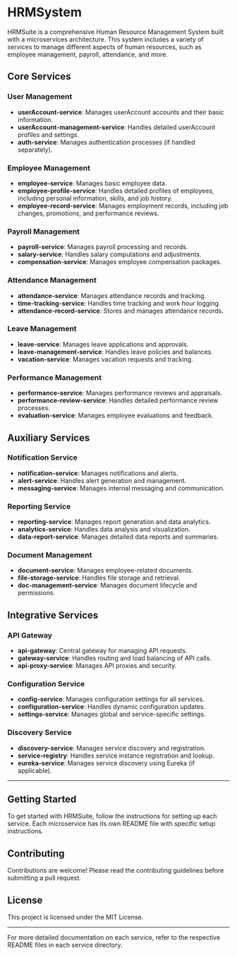 

# HRMSystem

HRMSuite is a comprehensive Human Resource Management System built with a microservices architecture. This system includes a variety of services to manage different aspects of human resources, such as employee management, payroll, attendance, and more.

## Core Services

### User Management

- **userAccount-service**: Manages userAccount accounts and their basic information.
- **userAccount-management-service**: Handles detailed userAccount profiles and settings.
- **auth-service**: Manages authentication processes (if handled separately).

### Employee Management

- **employee-service**: Manages basic employee data.
- **employee-profile-service**: Handles detailed profiles of employees, including personal information, skills, and job history.
- **employee-record-service**: Manages employment records, including job changes, promotions, and performance reviews.

### Payroll Management

- **payroll-service**: Manages payroll processing and records.
- **salary-service**: Handles salary computations and adjustments.
- **compensation-service**: Manages employee compensation packages.

### Attendance Management

- **attendance-service**: Manages attendance records and tracking.
- **time-tracking-service**: Handles time tracking and work hour logging.
- **attendance-record-service**: Stores and manages attendance records.

### Leave Management

- **leave-service**: Manages leave applications and approvals.
- **leave-management-service**: Handles leave policies and balances.
- **vacation-service**: Manages vacation requests and tracking.

### Performance Management

- **performance-service**: Manages performance reviews and appraisals.
- **performance-review-service**: Handles detailed performance review processes.
- **evaluation-service**: Manages employee evaluations and feedback.

## Auxiliary Services

### Notification Service

- **notification-service**: Manages notifications and alerts.
- **alert-service**: Handles alert generation and management.
- **messaging-service**: Manages internal messaging and communication.

### Reporting Service

- **reporting-service**: Manages report generation and data analytics.
- **analytics-service**: Handles data analysis and visualization.
- **data-report-service**: Manages detailed data reports and summaries.

### Document Management

- **document-service**: Manages employee-related documents.
- **file-storage-service**: Handles file storage and retrieval.
- **doc-management-service**: Manages document lifecycle and permissions.

## Integrative Services

### API Gateway

- **api-gateway**: Central gateway for managing API requests.
- **gateway-service**: Handles routing and load balancing of API calls.
- **api-proxy-service**: Manages API proxies and security.

### Configuration Service

- **config-service**: Manages configuration settings for all services.
- **configuration-service**: Handles dynamic configuration updates.
- **settings-service**: Manages global and service-specific settings.

### Discovery Service

- **discovery-service**: Manages service discovery and registration.
- **service-registry**: Handles service instance registration and lookup.
- **eureka-service**: Manages service discovery using Eureka (if applicable).

---

## Getting Started

To get started with HRMSuite, follow the instructions for setting up each service. Each microservice has its own README file with specific setup instructions.

## Contributing

Contributions are welcome! Please read the contributing guidelines before submitting a pull request.

## License

This project is licensed under the MIT License.

---

For more detailed documentation on each service, refer to the respective README files in each service directory.

